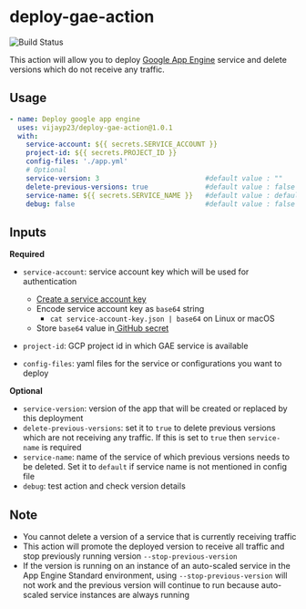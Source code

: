 # deploy-gae-action

![Build Status](https://github.com/vijayp23/deploy-gae-action/workflows/Test%20Action/badge.svg)

This action will allow you to deploy [Google App Engine](https://cloud.google.com/appengine) service and delete versions which do not receive any traffic.

## Usage
```yaml
- name: Deploy google app engine
  uses: vijayp23/deploy-gae-action@1.0.1
  with:
    service-account: ${{ secrets.SERVICE_ACCOUNT }}
    project-id: ${{ secrets.PROJECT_ID }}
    config-files: './app.yml'
    # Optional
    service-version: 3                          #default value : ""
    delete-previous-versions: true              #default value : false
    service-name: ${{ secrets.SERVICE_NAME }}   #default value : default
    debug: false                                #default value : false
```
## Inputs

**Required**
* `service-account`: service account key which will be used for authentication
    *  [Create a service account key](https://cloud.google.com/iam/docs/creating-managing-service-account-keys)
    * Encode service account key as `base64` string 
        - `cat service-account-key.json | base64` on Linux or macOS
    * Store `base64` value in[ GitHub secret](https://help.github.com/en/actions/automating-your-workflow-with-github-actions/creating-and-using-encrypted-secrets)

* `project-id`: GCP project id in which GAE service is available

* `config-files`: yaml files for the service or configurations you want to deploy

**Optional**
* `service-version`: version of the app that will be created or replaced by this deployment
* `delete-previous-versions`: set it to `true` to delete previous versions which are not receiving any traffic. If this is set to `true` then `service-name` is required
* `service-name`: name of the service of which previous versions needs to be deleted. Set it to `default` if service name is not mentioned in config file
* `debug`: test action and check version details

## Note
* You cannot delete a version of a service that is currently receiving traffic
* This action will promote the deployed version to receive all traffic and stop previously running version `--stop-previous-version`
* If the version is running on an instance of an auto-scaled service in the App Engine Standard environment, using `--stop-previous-version` will not work and the previous version will continue to run because auto-scaled service instances are always running




